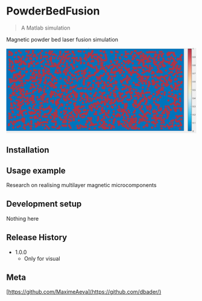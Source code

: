 # PowderBedFusion
> A Matlab simulation

Magnetic powder bed laser fusion simulation

![Hey!](https://github.com/MaximeAeva/PowderBedFusion/blob/main/hello.gif)

## Installation


## Usage example

Research on realising multilayer magnetic microcomponents

## Development setup

Nothing here

## Release History

* 1.0.0
    * Only for visual

## Meta

[https://github.com/MaximeAeva](https://github.com/dbader/)

